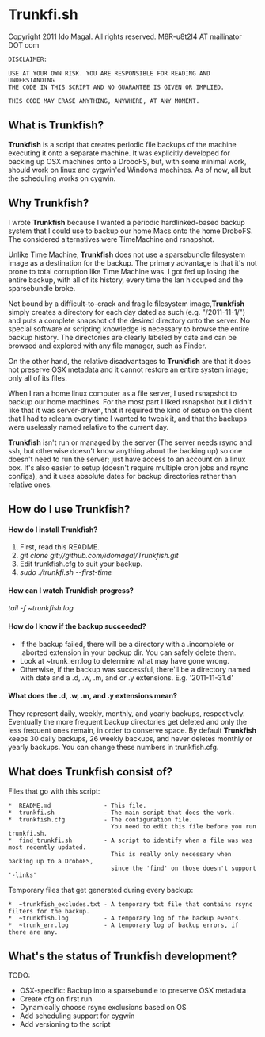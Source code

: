 # Trunkfi.sh

Copyright 2011 Ido Magal. All rights reserved. M8R-u8t2l4 AT mailinator DOT com


    DISCLAIMER:

    USE AT YOUR OWN RISK. YOU ARE RESPONSIBLE FOR READING AND UNDERSTANDING
    THE CODE IN THIS SCRIPT AND NO GUARANTEE IS GIVEN OR IMPLIED.   
     
    THIS CODE MAY ERASE ANYTHING, ANYWHERE, AT ANY MOMENT.


## What is Trunkfish?

__Trunkfish__ is a script that creates periodic file backups of the machine executing it onto a separate machine. It was explicitly developed for backing up OSX machines onto a DroboFS, but, with some minimal work, should work on linux and cygwin'ed Windows machines. As of now, all but the scheduling works on cygwin. 


## Why Trunkfish?

I wrote __Trunkfish__ because I wanted a periodic hardlinked-based backup system that I could use to backup our home Macs onto the home DroboFS. The considered alternatives were TimeMachine and rsnapshot.

Unlike Time Machine, __Trunkfish__ does not use a sparsebundle filesystem image as a destination for the backup. The primary advantage is that it's not prone to total corruption like Time Machine was. I got fed up losing the entire backup, with all of its history, every time the lan hiccuped and the sparsebundle broke.

Not bound by a difficult-to-crack and fragile filesystem image,__Trunkfish__ simply creates a directory for each day dated as such (e.g. "/2011-11-1/") and puts a complete snapshot of the desired directory onto the server. No special software or scripting knowledge is necessary to browse the entire backup history. The directories are clearly labeled by date and can be browsed and explored with any file manager, such as Finder.

On the other hand, the relative disadvantages to __Trunkfish__ are that it does not preserve OSX metadata and it cannot restore an entire system image; only all of its files.

When I ran a home linux computer as a file server, I used rsnapshot to backup our home machines. For the most part I liked rsnapshot but I didn't like that it was server-driven, that it required the kind of setup on the client that I had to relearn every time I wanted to tweak it, and that the backups were uselessly named relative to the current day.

__Trunkfish__ isn't run or managed by the server (The server needs rsync and ssh, but otherwise doesn't know anything about the backing up) so one doesn't need to run the server; just have access to an account on a linux box. It's also easier to setup (doesn't require multiple cron jobs and rsync configs), and it uses absolute dates for backup directories rather than relative ones.


## How do I use Trunkfish?


#### How do I install Trunkfish?

  1. First, read this README.
  2. _git clone git://github.com/idomagal/Trunkfish.git_
  3. Edit trunkfish.cfg to suit your backup.
  4. _sudo ./trunkfi.sh --first-time_

#### How can I watch Trunkfish progress?

_tail -f ~trunkfish.log_

#### How do I know if the backup succeeded?

  * If the backup failed, there will be a directory with a .incomplete or .aborted extension in your backup dir. You can safely delete them.
  * Look at ~trunk_err.log to determine what may have gone wrong.
  * Otherwise, if the backup was successful, there'll be a directory named with date and a .d, .w, .m, and or .y extensions. E.g. '2011-11-31.d'

#### What does the .d, .w, .m, and .y extensions mean?

They represent daily, weekly, monthly, and yearly backups, respectively. Eventually the more frequent backup directories get deleted and only the less frequent ones remain, in order to conserve space. By default __Trunkfish__ keeps 30 daily backups, 26 weekly backups, and never deletes monthly or yearly backups. You can change these numbers in trunkfish.cfg.

## What does Trunkfish consist of?

Files that go with this script:


    *  README.md               - This file.
    *  trunkfi.sh              - The main script that does the work.
    *  trunkfish.cfg           - The configuration file.
                                 You need to edit this file before you run trunkfi.sh.
    *  find_trunkfi.sh         - A script to identify when a file was was most recently updated.
                                 This is really only necessary when backing up to a DroboFS,
                                 since the 'find' on those doesn't support '-links'


Temporary files that get generated during every backup:

    *  ~trunkfish_excludes.txt - A temporary txt file that contains rsync filters for the backup.
    *  ~trunkfish.log          - A temporary log of the backup events.
    *  ~trunk_err.log          - A temporary log of backup errors, if there are any.


## What's the status of Trunkfish development?

TODO:
  
* OSX-specific: Backup into a sparsebundle to preserve OSX metadata
* Create cfg on first run
* Dynamically choose rsync exclusions based on OS
* Add scheduling support for cygwin
* Add versioning to the script

